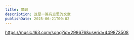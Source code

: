 ```yaml
---
title: 豪庭
description: 这是一篇有意思的文章
publishDate: 2025-06-21T00:02
---
```

https://music.163.com/song?id=298676&userid=449873508
